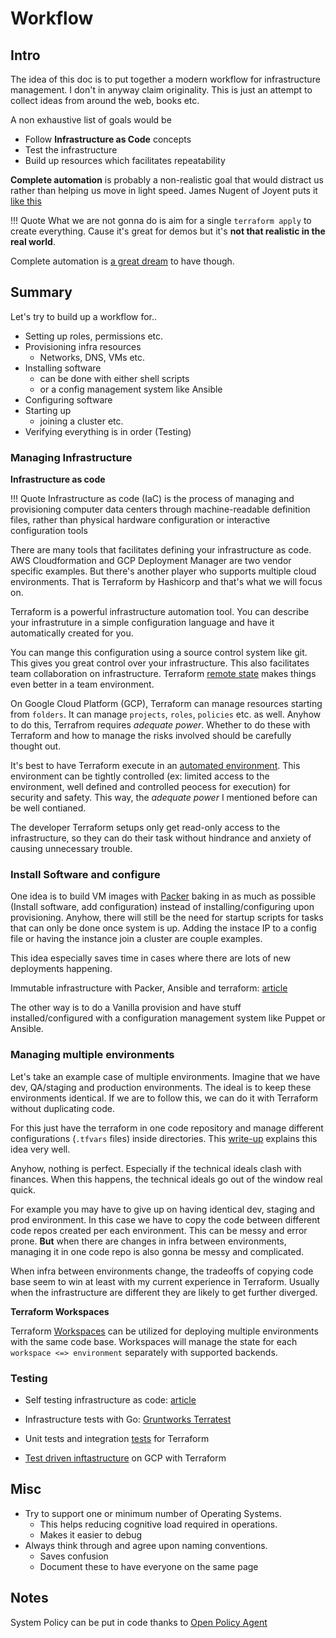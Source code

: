 # Workflow

## Intro

The idea of this doc is to put together a modern workflow for infrastructure
management. I don't in anyway claim originality. This is just an attempt to 
collect ideas from around the web, books etc.

A non exhaustive list of goals would be

- Follow **Infrastructure as Code** concepts
- Test the infrastructure
- Build up resources which facilitates repeatability

**Complete automation** is probably a non-realistic goal that would distract us
rather than helping us move in light speed. James Nugent of Joyent puts it
[like this](https://youtu.be/8ZRa0lLq8OU?t=511)

!!! Quote
    What we are not gonna do is aim for a single `terraform apply` to create
    everything. Cause it's great for demos but it's **not that realistic in the
    real world**.

Complete automation is [a great dream](http://autopilotpattern.io) to have
though.

## Summary

Let's try to build up a workflow for..

- Setting up roles, permissions etc.
- Provisioning infra resources
    - Networks, DNS, VMs etc.
- Installing software
    - can be done with either shell scripts
    - or a config management system like Ansible
- Configuring software
- Starting up
    - joining a cluster etc.
- Verifying everything is in order (Testing)

### Managing Infrastructure

**Infrastructure as code**

!!! Quote
    Infrastructure as code (IaC) is the process of managing and provisioning
    computer data centers through machine-readable definition files, rather
    than physical hardware configuration or interactive configuration tools

There are many tools that facilitates defining your infrastructure as code. AWS
Cloudformation and GCP Deployment Manager are two vendor specific examples. But
there's another player who supports multiple cloud environments. That is
Terraform by Hashicorp and that's what we will focus on.

Terraform is a powerful infrastructure automation tool. You can
describe your infrastruture in a simple configuration language and have it
automatically created for you.

You can mange this configuration using a source control system like git. This
gives you great control over your infrastructure. This also facilitates team
collaboration on infrastructure. Terraform [remote
state](https://www.terraform.io/docs/state/remote.html) makes things even
better in a team environment.

On Google Cloud Platform (GCP), Terraform can manage resources starting from
`folders`. It can manage `projects`, `roles`, `policies` etc. as well. Anyhow
to do this, Terrafrom requires *adequate power*. Whether to do these with
Terraform and how to manage the risks involved should be carefully thought out.

It's best to have Terraform execute in an [automated
environment](https://learn.hashicorp.com/terraform/development/running-terraform-in-automation).
This environment can be tightly controlled (ex: limited access to the
environment, well defined and controlled peocess for execution) for security
and safety.  This way, the *adequate power* I mentioned before can be well
contianed.

The developer Terraform setups only get read-only access to the infrastructure,
so they can do their task without hindrance and anxiety of causing unnecessary
trouble.


### Install Software and configure

One idea is to build VM images with [Packer](https://www.packer.io/) baking in
as much as possible (Install software, add configuration) instead of
installing/configuring upon provisioning. Anyhow, there will still be the need
for startup scripts for tasks that can only be done once system is up. Adding
the instace IP to a config file or having the instance join a cluster are
couple examples. 

This idea especially saves time in cases where there are lots of new
deployments happening.

Immutable infrastructure with Packer, Ansible and terraform: [article](https://itnext.io/immutable-infrastructure-using-packer-ansible-and-terraform-7ca6f79582b8)

The other way is to do a Vanilla provision and have stuff installed/configured
with a configuration management system like Puppet or Ansible.

### Managing multiple environments

Let's take an example case of multiple environments. Imagine that we have dev,
QA/staging and production environments.  The ideal is to keep these
environments identical. If we are to follow this, we can do it with Terraform
without duplicating code.

For this just have the terraform in one code repository and manage different
configurations (`.tfvars` files) inside directories. This
[write-up](https://medium.com/@uri.tau/terraform-layout-be3674dfe657) explains
this idea very well.

Anyhow, nothing is perfect. Especially if the technical ideals clash with
finances. When this happens, the technical ideals go out of the window real
quick.

For example you may have to give up on having identical dev, staging and prod
environment.  In this case we have to copy the code between different code
repos created per each environment. This can be messy and error prone. **But**
when there are changes in infra between environments, managing it in one code
repo is also gonna be messy and complicated.

When infra between environments change, the tradeoffs of copying code base seem
to win at least with my current experience in Terraform. Usually when the
infrastructure are different they are likely to get further diverged.

**Terraform Workspaces**

Terraform [Workspaces](https://www.terraform.io/docs/state/workspaces.html) can
be utilized for deploying multiple environments with the same code base.
Workspaces will manage the state for each `workspace <=> environment`
separately with supported backends.

### Testing

- Self testing infrastructure as code: [article](https://opencredo.com/blogs/self-testing-infrastructure-as-code/)

- Infrastructure tests with Go: [Gruntworks Terratest](https://github.com/gruntwork-io/terratest)

- Unit tests and integration [tests](https://www.contino.io/insights/top-3-terraform-testing-strategies-for-ultra-reliable-infrastructure-as-code) for Terraform

- [Test driven inftastructure](https://medium.com/@Joachim8675309/test-driven-infrastructure-on-gcp-18214ed05571) on GCP with Terraform

## Misc

- Try to support one or minimum number of Operating Systems.
    - This helps reducing cognitive load required in operations.
    - Makes it easier to debug
- Always think through and agree upon naming conventions.
    - Saves confusion
    - Document these to have everyone on the same page

## Notes

System Policy can be put in code thanks to [Open Policy Agent](https://www.openpolicyagent.org/)
